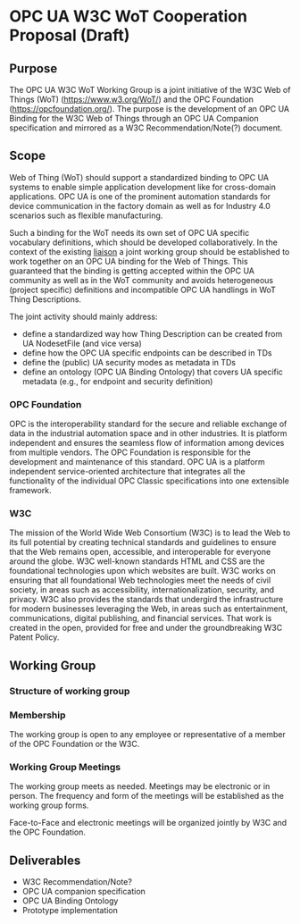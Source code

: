 # OPC UA W3C WoT Cooperation Proposal (Draft)

## Purpose 
The OPC UA W3C WoT Working Group is a joint initiative of the W3C Web of Things (WoT) (https://www.w3.org/WoT/) and the 
OPC Foundation (https://opcfoundation.org/). The purpose is the development of an OPC UA Binding 
for the W3C Web of Things through an OPC UA Companion specification and mirrored as a W3C Recommendation/Note(?) document.

## Scope
Web of Thing (WoT) should support a standardized binding to OPC UA systems to enable simple application development like for cross-domain 
applications. OPC UA is one of the prominent automation standards for device communication in the factory domain as well as for Industry 4.0 
scenarios such as flexible manufacturing. 

Such a binding for the WoT needs its own set of OPC UA specific vocabulary definitions, which should be developed collaboratively. In the context of the existing [liaison](https://opcfoundation.org/news/opc-foundation-news/w3c-and-opcf-to-integrate-opc-ua-into-the-web-of-things/) a joint 
working group should be established to work together on an OPC UA binding for the Web of Things. This guaranteed that the binding is getting accepted within the OPC UA community as well as in the WoT community and avoids heterogeneous (project specific) definitions and incompatible OPC UA handlings in WoT Thing Descriptions.

The joint activity should mainly address:
* define a standardized way how Thing Description can be created from UA NodesetFile (and vice versa) 
* define how the OPC UA specific endpoints can be described in TDs
* define the (public) UA security modes as metadata in TDs
* define an ontology (OPC UA Binding Ontology) that covers UA specific metadata (e.g., for endpoint and security definition) 
 

### OPC Foundation
OPC is the interoperability standard for the secure and reliable exchange of data in the industrial automation 
space and in other industries. It is platform independent and ensures the seamless flow of information among devices 
from multiple vendors. The OPC Foundation is responsible for the development and maintenance of this standard. OPC UA is a platform 
independent service-oriented architecture that integrates all the functionality of the individual OPC Classic specifications into one 
extensible framework. 

### W3C
The mission of the World Wide Web Consortium (W3C) is to lead the Web to its full potential by creating technical standards 
and guidelines to ensure that the Web remains open, accessible, and interoperable for everyone around the globe. W3C well-known 
standards HTML and CSS are the foundational technologies upon which websites are built. W3C works on ensuring that all foundational 
Web technologies meet the needs of civil society, in areas such as accessibility, internationalization, security, and privacy. W3C also 
provides the standards that undergird the infrastructure for modern businesses leveraging the Web, in areas such as entertainment, 
communications, digital publishing, and financial services. That work is created in the open, provided for free and under the 
groundbreaking W3C Patent Policy. 


## Working Group 

### Structure of working group

### Membership
The working group is open to any employee or representative of a member of the OPC Foundation or the W3C. 

### Working Group Meetings 

The working group meets as needed. Meetings may be electronic or in person. The frequency and form of the meetings will be established as the working group forms. 

Face-to-Face and electronic meetings will be organized jointly by W3C and the OPC Foundation.

## Deliverables 
* W3C Recommendation/Note?
* OPC UA companion specification 
* OPC UA Binding Ontology
* Prototype implementation
